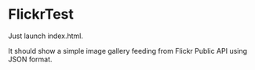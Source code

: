 FlickrTest
==========
Just launch index.html.

It should show a simple image gallery feeding from Flickr Public API using JSON format.
